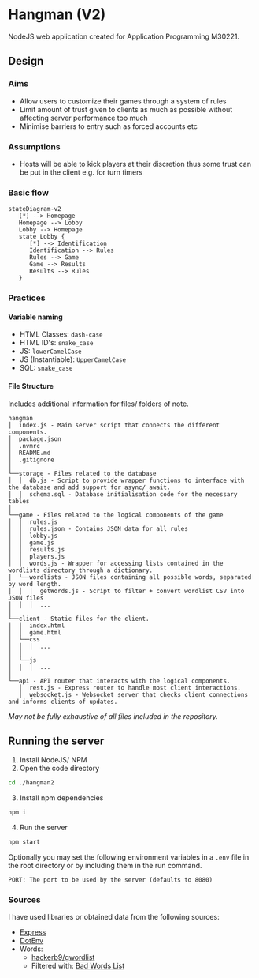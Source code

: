 # Hangman (V2)
NodeJS web application created for Application Programming M30221.

## Design
### Aims
 - Allow users to customize their games through a system of rules
 - Limit amount of trust given to clients as much as possible without affecting server performance too much
 - Minimise barriers to entry such as forced accounts etc
 
### Assumptions
 - Hosts will be able to kick players at their discretion thus some trust can be put in the client e.g. for turn timers

### Basic flow
```mermaid
stateDiagram-v2
   [*] --> Homepage
   Homepage --> Lobby
   Lobby --> Homepage
   state Lobby {
      [*] --> Identification
      Identification --> Rules
      Rules --> Game
      Game --> Results
      Results --> Rules
   }
```

### Practices
#### Variable naming
 - HTML Classes: `dash-case`
 - HTML ID's: `snake_case`
 - JS: `lowerCamelCase`
 - JS (Instantiable): `UpperCamelCase`
 - SQL: `snake_case`

#### File Structure
Includes additional information for files/ folders of note.
```
hangman
│  index.js - Main server script that connects the different components.
│  package.json
│  .nvmrc
│  README.md
│  .gitignore
│
└──storage - Files related to the database
│  │  db.js - Script to provide wrapper functions to interface with the database and add support for async/ await.
│  │  schema.sql - Database initialisation code for the necessary tables
│
└──game - Files related to the logical components of the game
│  │  rules.js
│  │  rules.json - Contains JSON data for all rules
│  │  lobby.js
│  │  game.js
│  │  results.js
│  │  players.js
│  │  words.js - Wrapper for accessing lists contained in the wordlists directory through a dictionary.
│  └──wordlists - JSON files containing all possible words, separated by word length.
│  │  │  getWords.js - Script to filter + convert wordlist CSV into JSON files
│  │  │  ...
│
└──client - Static files for the client.
│  │  index.html
│  │  game.html
│  └──css
│  │  │  ...
│  │
│  └──js
│  │  │  ...
│
└──api - API router that interacts with the logical components.
   │  rest.js - Express router to handle most client interactions.
   │  websocket.js - Websocket server that checks client connections and informs clients of updates.
 ```
 *May not be fully exhaustive of all files included in the repository.*


## Running the server
1. Install NodeJS/ NPM
2. Open the code directory
```bash
cd ./hangman2
```
3. Install npm dependencies
```bash
npm i
```
4. Run the server
```bash
npm start
```

Optionally you may set the following environment variables in a `.env` file in the root directory or by including them in the run command.
```
PORT: The port to be used by the server (defaults to 8080)
```

### Sources
I have used libraries or obtained data from the following sources:
 - [Express](https://www.npmjs.com/package/express)
 - [DotEnv](https://www.npmjs.com/package/dotenv)
 - Words: 
    - [hackerb9/gwordlist](https://github.com/hackerb9/gwordlist)
    - Filtered with: [Bad Words List](https://www.cs.cmu.edu/~biglou/resources/bad-words.txt)
